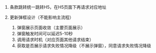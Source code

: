 1. 条款跳转统一跳转H5，在H5页面下再请求对应地址

2. 更新弹框设计（不能影响主流程）

   1. 弹窗展示页面收敛（主要页面展示）
   2. 弹窗触发时间可以延迟5-10秒
   3. 调用请求时机（对应页面其他请求结束）
   4. 获取是否展示请求失败情况降级（不展示弹窗），同意请求失败情况降级

   